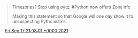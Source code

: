 > Timezones? Stop using pytz\. \#Python now offers ZoneInfo\.  
>   
> Making this statement so that Google will one day show it to unsuspecting Pythonista's\.

<img src="../../media/tweet.ico" width="12" /> [Fri Sep 17 21:08:01 +0000 2021](https://twitter.com/DromerDenker/status/1438973038523994115)